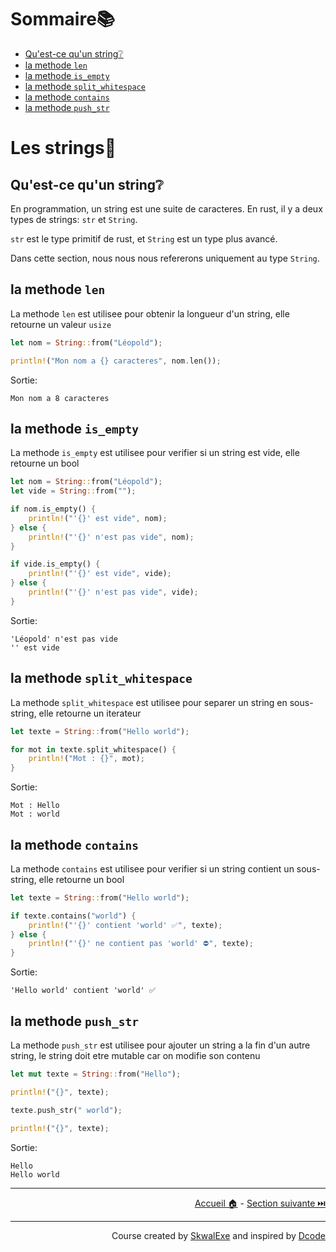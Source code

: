 # Sommaire📚

- [Qu'est-ce qu'un string❔](#quest-ce-quun-string)
- [la methode `len`](#la-methode-len)
- [la methode `is_empty`](#la-methode-is_empty)
- [la methode `split_whitespace`](#la-methode-split_whitespace)
- [la methode `contains`](#la-methode-contains)
- [la methode `push_str`](#la-methode-push_str)

# Les strings📝

## Qu'est-ce qu'un string❔

En programmation, un string est une suite de caracteres. En rust, il y a deux types de strings: `str` et `String`.

`str` est le type primitif de rust, et `String` est un type plus avancé.

Dans cette section, nous nous nous refererons uniquement au type `String`.

## la methode `len`

La methode `len` est utilisee pour obtenir la longueur d'un string, elle retourne un valeur `usize`

```rust
let nom = String::from("Léopold");

println!("Mon nom a {} caracteres", nom.len());
```

Sortie:

```
Mon nom a 8 caracteres
```

## la methode `is_empty`

La methode `is_empty` est utilisee pour verifier si un string est vide, elle retourne un bool

```rust
let nom = String::from("Léopold");
let vide = String::from("");

if nom.is_empty() {
    println!("'{}' est vide", nom);
} else {
    println!("'{}' n'est pas vide", nom);
}

if vide.is_empty() {
    println!("'{}' est vide", vide);
} else {
    println!("'{}' n'est pas vide", vide);
}
```

Sortie:

```
'Léopold' n'est pas vide
'' est vide
```

## la methode `split_whitespace`

La methode `split_whitespace` est utilisee pour separer un string en sous-string, elle retourne un iterateur

```rust
let texte = String::from("Hello world");

for mot in texte.split_whitespace() {
    println!("Mot : {}", mot);
}   
```

Sortie:

```
Mot : Hello
Mot : world
```

## la methode `contains`

La methode `contains` est utilisee pour verifier si un string contient un sous-string, elle retourne un bool

```rust
let texte = String::from("Hello world");

if texte.contains("world") {
    println!("'{}' contient 'world' ✅", texte);
} else {
    println!("'{}' ne contient pas 'world' ⛔", texte);
}
```

Sortie:

```
'Hello world' contient 'world' ✅
```

## la methode `push_str`

La methode `push_str` est utilisee pour ajouter un string a la fin d'un autre string, le string doit etre mutable car on modifie son contenu

```rust
let mut texte = String::from("Hello");

println!("{}", texte);

texte.push_str(" world");

println!("{}", texte);
```

Sortie:

```
Hello
Hello world
```

---

<p align="right"><a href="/">Accueil 🏠</a> - <a href="../implementation-de-traits">Section suivante ⏭️</a></p>

---

<p align="right">Course created by <a href="https://github.com/SkwalExe/" target="_blank">SkwalExe</a> and inspired by <a href="https://www.youtube.com/watch?v=vOMJlQ5B-M0&list=PLVvjrrRCBy2JSHf9tGxGKJ-bYAN_uDCUL" target="_blank">Dcode</a></p>
